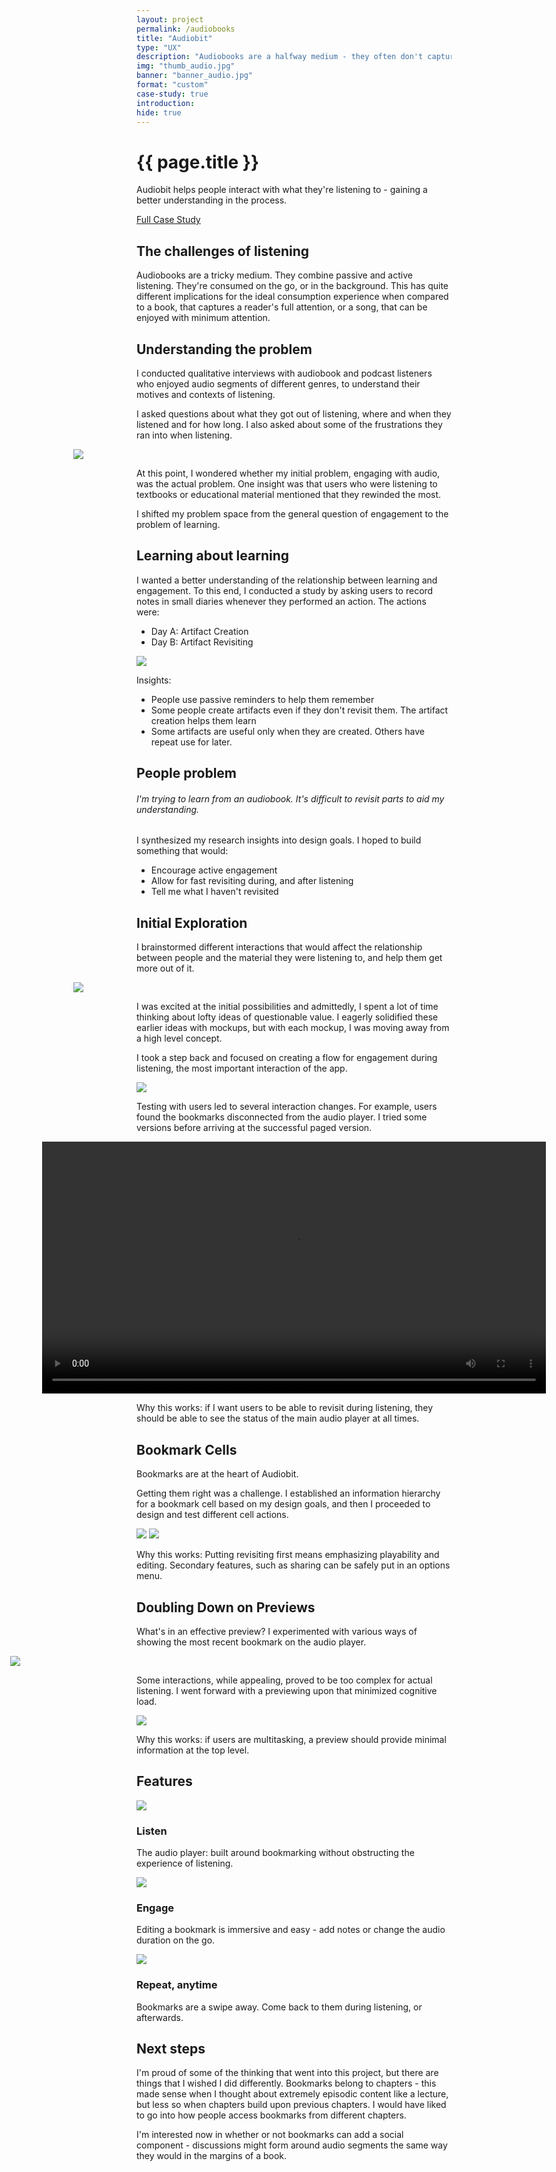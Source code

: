 ```yaml
---
layout: project
permalink: /audiobooks
title: "Audiobit"
type: "UX"
description: "Audiobooks are a halfway medium - they often don't capture your full attention but need a bare minimum of engagement to be useful. How can we learn better from audiobooks?"
img: "thumb_audio.jpg"
banner: "banner_audio.jpg"
format: "custom"
case-study: true
introduction:
hide: true
---
```

<div class="pv5 cf">
<div class="w-100 w-50-ns fn fl-ns">
<h1 class="fw7 f1 fl w-100 mt2 mb3 font-primary font-dark lh-title">{{ page.title }}</h1>
</div>

<div class="w-100 w-50-ns fn fl-ns">
<p>Audiobit helps people interact with what they're listening to - gaining a better understanding in the process.</p>
<a class="button" href="https://medium.com/@kevin8ma/towards-a-more-interactive-audiobook-experience-aece33814122">Full Case Study</a>
</div>
</div>


<!-- ###### I can't interact with an audiobook like I can with a physical book. This makes it harder to learn. -->
## The challenges of listening

Audiobooks are a tricky medium. They combine passive and active listening. They're consumed on the go, or in the background. This has quite different implications for the ideal consumption experience when compared to a book, that captures a reader's full attention, or a song, that can be enjoyed with minimum attention.


## Understanding the problem

I conducted qualitative interviews with audiobook and podcast listeners who enjoyed audio segments of different genres, to understand their motives and contexts of listening.

I asked questions about what they got out of listening, where and when they listened and for how long. I also asked about some of the frustrations they ran into when listening.

<div class="mhn2" style="
    margin-left: -20%;
    margin-right: -20%;
"><img src="{{site.baseurl}}/assets/img/audio/insights.png"></div>

At this point, I wondered whether my initial problem, engaging with audio, was the actual problem. One insight was that users who were listening to textbooks or educational material mentioned that they rewinded the most.

I shifted my problem space from the general question of engagement to the problem of learning.

## Learning about learning

I wanted a better understanding of the relationship between learning and engagement. To this end, I conducted a study by asking users to record notes in small diaries whenever they performed an action. The actions were:

- Day A: Artifact Creation
- Day B: Artifact Revisiting

![]({{site.baseurl}}/assets/img/audio/stickies2.jpg)

Insights:
- People use passive reminders to help them remember
- Some people create artifacts even if they don't revisit them. The artifact creation helps them learn
- Some artifacts are useful only when they are created. Others have repeat use for later.

## People problem

###### I'm trying to learn from an audiobook. It's difficult to revisit parts to aid my understanding.

I synthesized my research insights into design goals. I hoped to build something that would:
- Encourage active engagement
- Allow for fast revisiting during, and after listening
- Tell me what I haven't revisited

## Initial Exploration
I brainstormed different interactions that would affect the relationship between people and the material they were listening to, and help them get more out of it.

<div class="mhn2" style="
    margin-left: -20%;
    margin-right: -20%;
"><img src="{{site.baseurl}}/assets/img/audio/iterations.png"></div>

I was excited at the initial possibilities and admittedly, I spent a lot of time thinking about lofty ideas of questionable value. I eagerly solidified these earlier ideas with mockups, but with each mockup, I was moving away from a high level concept.

I took a step back and focused on creating a flow for engagement during listening, the most important interaction of the app.

<img src="{{site.baseurl}}/assets/img/audio/pass_1.png">

Testing with users led to several interaction changes. For example, users found the bookmarks disconnected from the audio player. I tried some versions before arriving at the successful paged version.

<div style="margin-left: -30%; margin-right: -30%;">


<video loop width="100%" name="Demo" src="{{site.baseurl}}/assets/img/audio/paged_demo.mp4" autoplay="autoplay"></video>
</div>

Why this works: if I want users to be able to revisit during listening, they should be able to see the status of the main audio player at all times.

## Bookmark Cells
Bookmarks are at the heart of Audiobit.

Getting them right was a challenge. I established an information hierarchy for a bookmark cell based on my design goals, and then I proceeded to design and test different cell actions.

<img src="{{site.baseurl}}/assets/img/audio/bookmarking_iterations.png">



<img src="{{site.baseurl}}/assets/img/audio/bookmarking_actions.png">

Why this works: Putting revisiting first means emphasizing playability and editing. Secondary features, such as sharing can be safely put in an options menu.


## Doubling Down on Previews

What's in an effective preview? I experimented with various ways of showing the most recent bookmark on the audio player.

<div style="
    margin-left: -40%;
    margin-right: -40%;
"><img src="{{site.baseurl}}/assets/img/audio/player_iterations.png"></div>

Some interactions, while appealing, proved to be too complex for actual listening. I went forward with a previewing upon that minimized cognitive load.

![]({{site.baseurl}}/assets/img/audio/previewing.png)

Why this works: if users are multitasking, a preview should provide minimal information at the top level.

## Features
![]({{site.baseurl}}/assets/img/audio/feature_1.jpg)

### Listen
The audio player: built around bookmarking without obstructing the experience of listening.

![]({{site.baseurl}}/assets/img/audio/feature_2.jpg)

### Engage
Editing a bookmark is immersive and easy - add notes or change the audio duration on the go.

![]({{site.baseurl}}/assets/img/audio/feature_3.jpg)

### Repeat, anytime
Bookmarks are a swipe away. Come back to them during listening, or afterwards.

## Next steps
I'm proud of some of the thinking that went into this project, but there are things that I wished I did differently. Bookmarks belong to chapters - this made sense when I thought about extremely episodic content like a lecture, but less so when chapters build upon previous chapters. I would have liked to go into how people access bookmarks from different chapters.

I'm interested now in whether or not bookmarks can add a social component - discussions might form around audio segments the same way they would in the margins of a book.
